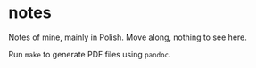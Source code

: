 # notes

Notes of mine, mainly in Polish. Move along, nothing to see here.

Run `make` to generate PDF files using `pandoc`.

